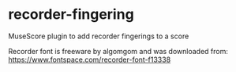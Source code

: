 # recorder-fingering
MuseScore plugin to add recorder fingerings to a score

Recorder font is freeware by algomgom and was downloaded from:
https://www.fontspace.com/recorder-font-f13338
